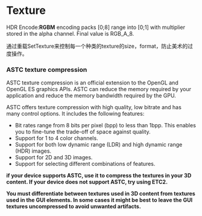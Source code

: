 # Texture

HDR Encode:**RGBM** encoding packs \[0;8\] range into \[0;1\] with multiplier stored in the alpha channel. Final value is RGB_A_8.

通过重载SetTexture来控制每一个种类的texture的size，format，防止美术的过度操作。

### ASTC texture compression

ASTC texture compression is an official extension to the OpenGL and OpenGL ES graphics APIs. ASTC can reduce the memory required by your application and reduce the memory bandwidth required by the GPU.

ASTC offers texture compression with high quality, low bitrate and has many control options. It includes the following features:

* Bit rates range from 8 bits per pixel \(bpp\) to less than 1bpp. This enables you to fine-tune the trade-off of space against quality.
* Support for 1 to 4 color channels.
* Support for both low dynamic range \(LDR\) and high dynamic range \(HDR\) images.
* Support for 2D and 3D images.
* Support for selecting different combinations of features.



**if your device supports ASTC, use it to compress the textures in your 3D content. If your device does not support ASTC, try using ETC2.**

**You must differentiate between textures used in 3D content from textures used in the GUI elements. In some cases it might be best to leave the GUI textures uncompressed to avoid unwanted artifacts.**


